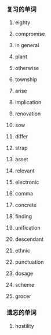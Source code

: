 ### 复习的单词

1. eighty

2. compromise

3. in general

4. plant

5. otherwise

6. township

7. arise

8. implication

9. renovation

10. sow

11. differ

12. strap

13. asset

14. relevant

15. electronic

16. comma

17. concrete

18. finding

19. unification

20. descendant

21. ethnic

22. punctuation

23. dosage

24. scheme

25. grocer

    



### 遗忘的单词

1. hostility